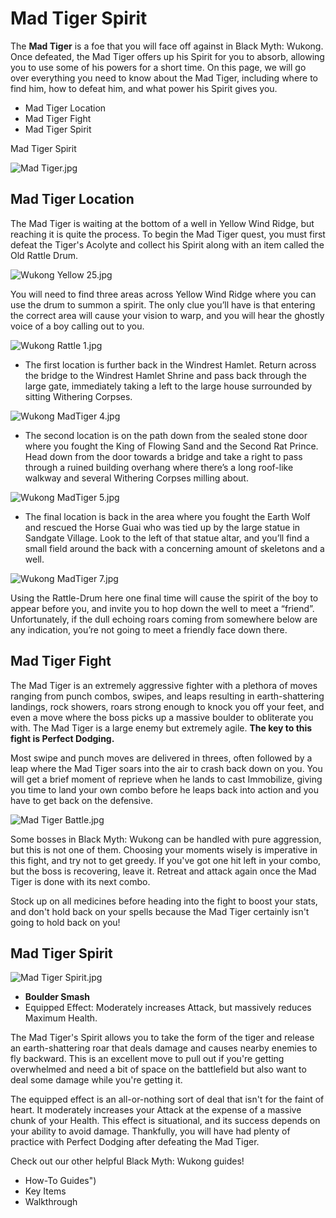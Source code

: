 # Mad Tiger Spirit

The **Mad Tiger** is a foe that you will face off against in Black Myth: Wukong. Once defeated, the Mad Tiger offers up his Spirit for you to absorb, allowing you to use some of his powers for a short time. On this page, we will go over everything you need to know about the Mad Tiger, including where to find him, how to defeat him, and what power his Spirit gives you. 

  * Mad Tiger Location
  * Mad Tiger Fight
  * Mad Tiger Spirit

Mad Tiger Spirit

![Mad Tiger.jpg](https://oyster.ignimgs.com/mediawiki/apis.ign.com/black-myth-wukong/7/77/Mad_Tiger.jpg)

## Mad Tiger Location

The Mad Tiger is waiting at the bottom of a well in Yellow Wind Ridge, but reaching it is quite the process. To begin the Mad Tiger quest, you must first defeat the Tiger's Acolyte and collect his Spirit along with an item called the Old Rattle Drum. 

![Wukong Yellow 25.jpg](https://oyster.ignimgs.com/mediawiki/apis.ign.com/black-myth-wukong/2/2e/Wukong_Yellow_25.jpg)

You will need to find three areas across Yellow Wind Ridge where you can use the drum to summon a spirit. The only clue you’ll have is that entering the correct area will cause your vision to warp, and you will hear the ghostly voice of a boy calling out to you. 

![Wukong Rattle 1.jpg](https://oyster.ignimgs.com/mediawiki/apis.ign.com/black-myth-wukong/c/c8/Wukong_Rattle_1.jpg)

  * The first location is further back in the Windrest Hamlet. Return across the bridge to the Windrest Hamlet Shrine and pass back through the large gate, immediately taking a left to the large house surrounded by sitting Withering Corpses. 

![Wukong MadTiger 4.jpg](https://oyster.ignimgs.com/mediawiki/apis.ign.com/black-myth-wukong/e/ef/Wukong_MadTiger_4.jpg)

  * The second location is on the path down from the sealed stone door where you fought the King of Flowing Sand and the Second Rat Prince. Head down from the door towards a bridge and take a right to pass through a ruined building overhang where there’s a long roof-like walkway and several Withering Corpses milling about.

![Wukong MadTiger 5.jpg](https://oyster.ignimgs.com/mediawiki/apis.ign.com/black-myth-wukong/1/15/Wukong_MadTiger_5.jpg)

  * The final location is back in the area where you fought the Earth Wolf and rescued the Horse Guai who was tied up by the large statue in Sandgate Village. Look to the left of that statue altar, and you’ll find a small field around the back with a concerning amount of skeletons and a well. 

![Wukong MadTiger 7.jpg](https://oyster.ignimgs.com/mediawiki/apis.ign.com/black-myth-wukong/7/7b/Wukong_MadTiger_7.jpg)

Using the Rattle-Drum here one final time will cause the spirit of the boy to appear before you, and invite you to hop down the well to meet a “friend”. Unfortunately, if the dull echoing roars coming from somewhere below are any indication, you’re not going to meet a friendly face down there. 

## Mad Tiger Fight

The Mad Tiger is an extremely aggressive fighter with a plethora of moves ranging from punch combos, swipes, and leaps resulting in earth-shattering landings, rock showers, roars strong enough to knock you off your feet, and even a move where the boss picks up a massive boulder to obliterate you with. The Mad Tiger is a large enemy but extremely agile. **The key to this fight is Perfect Dodging.**

Most swipe and punch moves are delivered in threes, often followed by a leap where the Mad Tiger soars into the air to crash back down on you. You will get a brief moment of reprieve when he lands to cast Immobilize, giving you time to land your own combo before he leaps back into action and you have to get back on the defensive. 

![Mad Tiger Battle.jpg](https://oyster.ignimgs.com/mediawiki/apis.ign.com/black-myth-wukong/a/a0/Mad_Tiger_Battle.jpg)

Some bosses in Black Myth: Wukong can be handled with pure aggression, but this is not one of them. Choosing your moments wisely is imperative in this fight, and try not to get greedy. If you've got one hit left in your combo, but the boss is recovering, leave it. Retreat and attack again once the Mad Tiger is done with its next combo. 

Stock up on all medicines before heading into the fight to boost your stats, and don't hold back on your spells because the Mad Tiger certainly isn't going to hold back on you! 

## Mad Tiger Spirit

![Mad Tiger Spirit.jpg](https://oyster.ignimgs.com/mediawiki/apis.ign.com/black-myth-wukong/5/50/Mad_Tiger_Spirit.jpg)

  * **Boulder Smash**
  * Equipped Effect: Moderately increases Attack, but massively reduces Maximum Health. 

The Mad Tiger's Spirit allows you to take the form of the tiger and release an earth-shattering roar that deals damage and causes nearby enemies to fly backward. This is an excellent move to pull out if you're getting overwhelmed and need a bit of space on the battlefield but also want to deal some damage while you're getting it. 

The equipped effect is an all-or-nothing sort of deal that isn't for the faint of heart. It moderately increases your Attack at the expense of a massive chunk of your Health. This effect is situational, and its success depends on your ability to avoid damage. Thankfully, you will have had plenty of practice with Perfect Dodging after defeating the Mad Tiger. 

Check out our other helpful Black Myth: Wukong guides! 

  * How-To Guides")
  * Key Items
  * Walkthrough